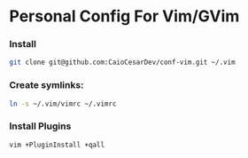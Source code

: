 # Personal Config For Vim/GVim

### Install
```bash
git clone git@github.com:CaioCesarDev/conf-vim.git ~/.vim
```

### Create symlinks:
```bash
ln -s ~/.vim/vimrc ~/.vimrc
```

### Install Plugins
```bash
vim +PluginInstall +qall
```
